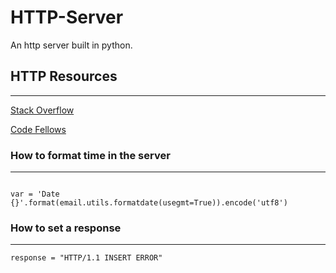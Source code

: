 # HTTP-Server
An http server built in python.

## HTTP Resources
-------------------
[Stack Overflow](https://stackoverflow.com/questions/1761051/difference-between-n-and-r)

[Code Fellows](https://codefellows.github.io/sea-python-401d7/lectures/http.html#wrap-up)

### How to format time in the server
--------------------------------------
```import email.utils

var = 'Date {}'.format(email.utils.formatdate(usegmt=True)).encode('utf8')
```

### How to set a response
---------------------------
```response = "HTTP/1.1 INSERT ERROR"```